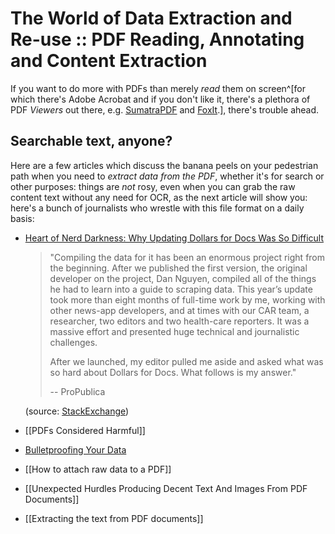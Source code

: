 # The World of Data Extraction and Re-use :: PDF Reading, Annotating and Content Extraction

If you want to do more with PDFs than merely *read* them on screen^[for which there's Adobe Acrobat and if you don't like it, there's a plethora of PDF *Viewers* out there, e.g. [SumatraPDF](https://www.sumatrapdfreader.org/free-pdf-reader) and [FoxIt](https://www.foxit.com/).], there's trouble ahead.

## Searchable text, anyone?

Here are a few articles which discuss the banana peels on your pedestrian path when you need to *extract data from the PDF*, whether it's for search or other purposes: things are *not* rosy, even when you can grab the raw content text without any need for OCR, as the next article will show you: here's a bunch of journalists who wrestle with this file format on a daily basis:



- [Heart of Nerd Darkness: Why Updating Dollars for Docs Was So Difficult](https://www.propublica.org/nerds/heart-of-nerd-darkness-why-dollars-for-docs-was-so-difficult)

  > "Compiling the data for it has been an enormous project right from the beginning. After we published the first version, the original developer on the project, Dan Nguyen, compiled all of the things he had to learn into a guide to scraping data. This year’s update took more than eight months of full-time work by me, working with other news-app developers, and at times with our CAR team, a researcher, two editors and two health-care reporters. It was a massive effort and presented huge technical and journalistic challenges.
  >
  > After we launched, my editor pulled me aside and asked what was so hard about Dollars for Docs. What follows is my answer."
  >
  > -- ProPublica 

  (source: [StackExchange](https://softwarerecs.stackexchange.com/questions/18728/pdf-content-extraction-software))
   
- [[PDFs Considered Harmful]]

- [Bulletproofing Your Data](https://github.com/propublica/guides/blob/master/data-bulletproofing.md)

- [[How to attach raw data to a PDF]]
- [[Unexpected Hurdles Producing Decent Text And Images From PDF Documents]]
- [[Extracting the text from PDF documents]]